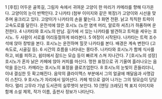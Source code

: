 

1	[후킹] 어두운 골목길, 그림자 속에서 귀여운 고양이 한 마리가 카메라를 향해 다가온다. 고양이의 눈이 반짝인다.
2	나카타 (첨부 이미지와 같은 복장)가 고양이와 시선을 맞추며 웅크리고 있다. 고양이가 나카타의 손을 핥는다.
3	화면 전환. 낡고 칙칙한 트럭이 고속도로를 달린다. 운전석에 앉은 호시노 (노란 염색 머리, 알로하 셔츠)가 하품하며 운전한다.
4	나카타와 호시노의 만남. 길가에 서 있는 나카타를 발견하고 트럭을 세우는 호시노. 두 사람이 서로를 어리둥절하게 바라본다.
5	여정이 시작된다. 나카타는 트럭 조수석에 앉아 창밖을 본다. 호시노는 운전하며 힐끗 나카타를 본다. 배경은 계속 변한다 (고속도로, 시골길 등).
6	시간의 흐름을 나타내는 몽타주. 나카타와 호시노가 함께 식사를 하고, 비를 피하고, 쉼터에서 잠드는 모습 등이 빠르게 스쳐 지나간다.
7	[호시노의 성장] 호시노가 혼자 낡은 카페에 앉아 커피를 마신다. 멍한 표정으로 귀 기울여 흘러나오는 음악을 듣는다. 카메라는 호시노의 표정을 클로즈업한다.
8	호시노의 눈빛이 흔들리더니, 이내 결심한 듯 확고해진다. 음악의 클라이맥스 부분에서 그의 얼굴에 깨달음과 사명감이 스친다.
9	호시노가 자리에서 일어선다. 카페 밖으로 걸어 나가는 그의 뒷모습이 당당하다. 멀리 고무라 기념 도서관의 실루엣이 보인다.
10	[엔딩 크레딧] 책 표지 이미지와 함께 소설 제목, 작가 이름, 출판사 정보가 나타난다.



